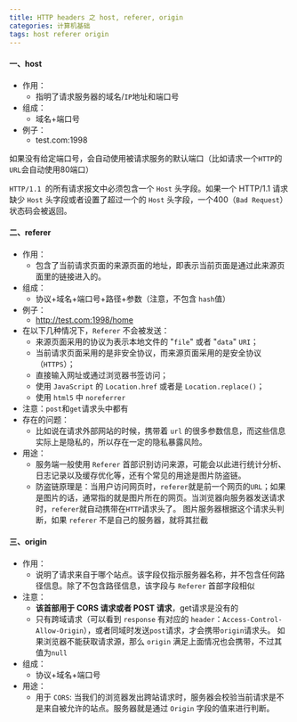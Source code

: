 ```yaml
---
title: HTTP headers 之 host, referer, origin
categories: 计算机基础
tags: host referer origin
---
```


#### 一、host

- 作用：
  - 指明了请求服务器的域名/`IP`地址和端口号
- 组成：
  - 域名+端口号
- 例子：
  - test.com:1998

如果没有给定端口号，会自动使用被请求服务的默认端口（比如请求一个`HTTP`的`URL`会自动使用80端口）

`HTTP/1.1 `的所有请求报文中必须包含一个 `Host` 头字段。如果一个 HTTP/1.1 请求缺少 `Host` 头字段或者设置了超过一个的 `Host` 头字段，一个400（`Bad Request`）状态码会被返回。

<!-- more -->

#### 二、referer

- 作用：
  - 包含了当前请求页面的来源页面的地址，即表示当前页面是通过此来源页面里的链接进入的。
- 组成：
  - 协议+域名+端口号+路径+参数（注意，不包含 `hash`值）
- 例子：
  - http://test.com:1998/home
- 在以下几种情况下，`Referer` 不会被发送：
  - 来源页面采用的协议为表示本地文件的 "`file`" 或者 "`data`" `URI`；
  - 当前请求页面采用的是非安全协议，而来源页面采用的是安全协议（`HTTPS`）；
  - 直接输入网址或通过浏览器书签访问；
  - 使用 `JavaScript` 的 `Location.href` 或者是 `Location.replace()`；
  - 使用 `html5` 中 `noreferrer`
- 注意：`post`和`get`请求头中都有
- 存在的问题：
  - 比如说在请求外部网站的时候，携带着 `url` 的很多参数信息，而这些信息实际上是隐私的，所以存在一定的隐私暴露风险。
- 用途：
  - 服务端一般使用 `Referer` 首部识别访问来源，可能会以此进行统计分析、日志记录以及缓存优化等，还有个常见的用途是图片防盗链。
  - 防盗链原理是：当用户访问网页时，`referer`就是前一个网页的`URL`；如果是图片的话，通常指的就是图片所在的网页。当浏览器向服务器发送请求时，`referer`就自动携带在`HTTP`请求头了。
    图片服务器根据这个请求头判断，如果 `referer` 不是自己的服务器，就将其拦截


#### 三、origin

- 作用：
  - 说明了请求来自于哪个站点。该字段仅指示服务器名称，并不包含任何路径信息。除了不包含路径信息，该字段与 `Referer` 首部字段相似
- 注意：
  - **该首部用于 CORS 请求或者 POST 请求**，get请求是没有的
  - 只有跨域请求（可以看到 `response` 有对应的 `header`：`Access-Control-Allow-Origin`），或者同域时发送`post`请求，才会携带`origin`请求头。
    如果浏览器不能获取请求源，那么 `origin` 满足上面情况也会携带，不过其值为`null`
- 组成：
  - 协议+域名+端口号
- 用途：
  - 用于 `CORS`: 当我们的浏览器发出跨站请求时，服务器会校验当前请求是不是来自被允许的站点。服务器就是通过 `Origin` 字段的值来进行判断。